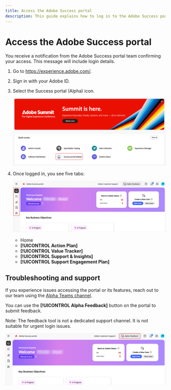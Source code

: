 ```yaml
---
title: Access the Adobe Success portal 
description: This guide explains how to log in to the Adobe Success portal and receive assistance if you encounter access issues. 
---
```

# Access the Adobe Success portal 

You receive a notification from the Adobe Success portal team confirming your access. This message will include login details.   

1. Go to https://experience.adobe.com/. 
1. Sign in with your Adobe ID. 
1. Select the Success portal (Alpha) icon.

    ![alpha-success-portal-alpha](assets/alpha-success-portal-alpha.png)



1. Once logged in, you see five tabs: 

    ![adobe-success-portal-tabs](assets/adobe-success-portal-tabs.png)


   * Home  
   * **[!UICONTROL Action Plan]** 
   * **[!UICONTROL Value Tracker]** 
   * **[!UICONTROL Support & Insights]**
   * **[!UICONTROL Support Engagement Plan]**

## Troubleshooting and support 

If you experience issues accessing the portal or its features, reach out to our team using the [Alpha Teams channel](https://teams.microsoft.com/l/channel/19:h-GcuAZs9uF05rervqTdx2U27ohYINuRUIfbMte9B-U1@thread.tacv2/General?groupId=02b87789-3475-47e4-94c1-0981f63ae89f&tenantId=fa7b1b5a-7b34-4387-94ae-d2c178decee1).    

You can use the **[!UICONTROL Alpha Feedback]** button on the portal to submit feedback. 

Note: The feedback tool is not a dedicated support channel. It is not suitable for urgent login issues.  

![adobe-success-portal-home](assets/adobe-success-portal-home.png)


